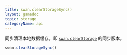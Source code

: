 ```yaml
---
title: swan.clearStorageSync()
layout: gamedoc
topic: storage
categoryName: api
---
```



同步清理本地数据缓存，即 [`swan.clearStorage`](/api/storage/clearStorage/) 的同步版本。

```js
swan.clearStorageSync()
```